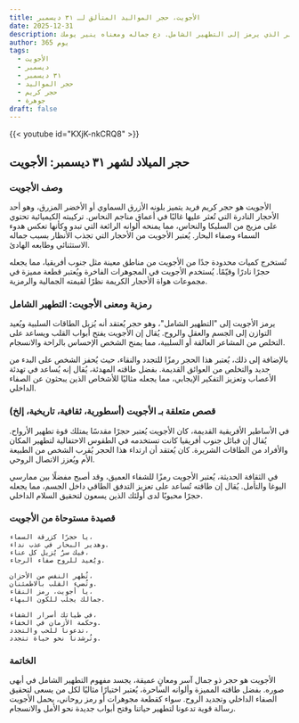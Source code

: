 ```yaml
---
title: الأجويت، حجر المواليد المتألق لـ ٣١ ديسمبر
date: 2025-12-31
description: اشعر بأهمية الأجويت، حجر المواليد لـ ٣١ ديسمبر الذي يرمز إلى التطهير الشامل. دع جماله ومعناه ينير يومك.
author: 365 يوم
tags:
  - الأجويت
  - ديسمبر
  - ٣١ ديسمبر
  - حجر المواليد
  - حجر كريم
  - جوهرة
draft: false
---
```


{{< youtube id="KXjK-nkCRQ8" >}}

## حجر الميلاد لشهر ٣١ ديسمبر: الأجويت

### وصف الأجويت

الأجويت هو حجر كريم فريد يتميز بلونه الأزرق السماوي أو الأخضر المزرق، وهو أحد الأحجار النادرة التي تُعثر عليها غالبًا في أعماق مناجم النحاس. تركيبته الكيميائية تحتوي على مزيج من السليكا والنحاس، مما يمنحه ألوانه الرائعة التي تبدو وكأنها تعكس هدوء السماء وصفاء البحار. يُعتبر الأجويت من الأحجار التي تجذب الأنظار بسبب جماله الاستثنائي وطابعه الهادئ.

تُستخرج كميات محدودة جدًا من الأجويت من مناطق معينة مثل جنوب أفريقيا، مما يجعله حجرًا نادرًا وقيّمًا. يُستخدم الأجويت في المجوهرات الفاخرة ويُعتبر قطعة مميزة في مجموعات هواة الأحجار الكريمة نظرًا لقيمته الجمالية والرمزية.

### رمزية ومعنى الأجويت: التطهير الشامل

يرمز الأجويت إلى "التطهير الشامل"، وهو حجر يُعتقد أنه يُزيل الطاقات السلبية ويُعيد التوازن إلى الجسم والعقل والروح. يُقال إن الأجويت يفتح أبواب القلب ويساعد على التخلص من المشاعر العالقة أو السلبية، مما يمنح الشخص الإحساس بالراحة والانسجام.

بالإضافة إلى ذلك، يُعتبر هذا الحجر رمزًا للتجدد والنقاء، حيث يُحفز الشخص على البدء من جديد والتخلص من العوائق القديمة. بفضل طاقته المهدئة، يُقال إنه يُساعد في تهدئة الأعصاب وتعزيز التفكير الإيجابي، مما يجعله مثاليًا للأشخاص الذين يبحثون عن الصفاء الداخلي.

### قصص متعلقة بـ الأجويت (أسطورية، ثقافية، تاريخية، إلخ)

في الأساطير الأفريقية القديمة، كان الأجويت يُعتبر حجرًا مقدسًا يمتلك قوة تطهير الأرواح. يُقال إن قبائل جنوب أفريقيا كانت تستخدمه في الطقوس الاحتفالية لتطهير المكان والأفراد من الطاقات الشريرة. كان يُعتقد أن ارتداء هذا الحجر يُقرب الشخص من الطبيعة الأم ويُعزز الاتصال الروحي.

في الثقافة الحديثة، يُعتبر الأجويت رمزًا للشفاء العميق، وقد أصبح مفضلًا بين ممارسي اليوغا والتأمل. يُقال إن طاقته تُساعد على تعزيز التدفق الطاقي داخل الجسم، مما يجعله حجرًا محبوبًا لدى أولئك الذين يسعون لتحقيق السلام الداخلي.

### قصيدة مستوحاة من الأجويت

```
يا حجرًا كزرقة السماء،  
وهدير البحار في عذب نداء.  
فيك سرٌ يُزيل كل عناء،  
ويُعيد للروح صفاء الرجاء.

تُطهر النفس من الأحزان،  
وتُضيء القلب بالاطمئنان.  
يا أجويت، رمز النقاء،  
جمالك يجلب للكون البهاء.

في طياتك أسرار الشفاء،  
وحكمة الأزمان في الخفاء.  
تدعونا للحب والتجدد،  
وتُرشدنا نحو حياة تتجدد.
```

### الخاتمة

الأجويت هو حجر ذو جمال آسر ومعانٍ عميقة، يجسد مفهوم التطهير الشامل في أبهى صوره. بفضل طاقته المميزة وألوانه الساحرة، يُعتبر اختيارًا مثاليًا لكل من يسعى لتحقيق الصفاء الداخلي وتجديد الروح. سواء كقطعة مجوهرات أو رمز روحاني، يحمل الأجويت رسالة قوية تدعونا لتطهير حياتنا وفتح أبواب جديدة نحو الأمل والانسجام.